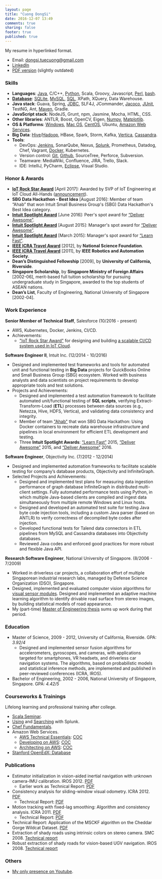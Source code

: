 ```yaml
---
layout: page
title: "Cuong DongSi"
date: 2016-12-07 13:49
comments: true
sharing: false
footer: true
published: true
---
```


My resume in hyperlinked format.

* Email: dongsi.tuecuong@gmail.com
* [LinkedIn](https://www.linkedin.com/in/cuong-dong-si-479b326)
* [PDF version](/download/Resume.pdf) (slightly outdated)

<!--
Checklist:

1. Unify the following versions: LinkedIn, PDF, Web (github.io).
2. Enable Publications section?
3. Compare Skills section vs Blog categories.
-->

### Skills

<!--
TODO: Go
-->
* **Languages**: 
  [Java](/blog/categories/java/), 
  C/C++, 
  [Python](/blog/categories/python/), 
  Scala, Groovy, Javascript,
  [Perl](/blog/categories/perl/),
  [bash](/blog/categories/bash/). <!-- Matlab, Ruby -->
* [**Database**](/blog/categories/database/): 
  [SQLite](/blog/categories/sqlite/), 
  [MySQL](/blog/categories/mysql/),
  [SQL](/blog/categories/sql/), 
  XPath, 
  XQuery,
  Data Warehouse.
* **Java stack**: 
  Guava, 
  Spring, 
  [JDBC](/blog/categories/jdbc/),
  SLF4J, JCommander, [Jacoco](/blog/2017/09/23/jacoco-in-maven-project/),
  [JUnit](/blog/categories/junit/), TestNG, <!-- Test: JMockit, RestAssured, JMeter, Gatling -->
  Ant, [Maven](/blog/categories/maven/), Gradle. <!-- Build -->
* **JavaScript stack**:
  NodeJS, <!-- ExpressJS, MongoDB -->
  Grunt, npm, <!-- Build -->
  Jasmine, Mocha, <!-- Test -->
  HTML, CSS.
* **Other libraries**: 
  ANTLR, Boost, OpenCV, Eigen, 
  [Numpy](/blog/categories/numpy/), 
  [Matplotlib](/blog/categories/matplotlib/).
* **OS & Platforms**: 
  [Windows](/blog/categories/windows/), 
  [Mac OS](/blog/categories/macosx/), 
  [CentOS](/blog/categories/centos/),
  Ubuntu, 
  [Amazon Web Services](/blog/categories/aws/).
* **Big Data**:
  [Hive](/blog/categories/hive/)/[Hadoop](/blog/categories/hadoop/),
  HBase,
  Spark,
  Storm,
  Kafka,
  [Vertica](/blog/categories/vertica/), 
  [Cassandra](/blog/categories/cassandra/).
* **Tools**:
  * DevOps:
    [Jenkins](/blog/categories/jenkins/), SonarQube, Nexus, <!-- CI/CD --> 
    [Splunk](/download/training/COC_Searching_Splunk.pdf), Prometheus, Datadog, <!-- Monitoring --> 
    Chef, <!-- Configuration: Puppet, Ansible --> 
    Vagrant, <!-- Virtualization: VMWare, VirtualBox --> 
    [Docker](/blog/categories/docker/), Kubernetes. <!-- Container -->
  * Version control:
    [Git](/blog/categories/git/), 
    [Github](https://github.com/tdongsi), 
    SourceTree, 
    Perforce, Subversion.
  * Teamware:
    MediaWiki, Confluence, JIRA, Trello, Slack.
  * IDE:
    IntelliJ, PyCharm,
    [Eclipse](/blog/categories/eclipse/), 
    Visual Studio.
<!--
SKIPPED: in section, then alphabet order

Dimensional Modeling (Kimball)
Netezza
Tableau

Make
PowerShell
Rake (Ruby)
sbt (Scala)
Spinnaker
SunOS, HP-UX
[Swing](https://github.com/tdongsi/java/tree/master/my.vip.applets), 
-->
 
### Honor & Awards

* [**IoT Rock Star Award**](/download/awards/2017_IoT_Star.jpg) [April 2017]: Awarded by SVP of IoT Engineering at IoT Cloud All-Hands ([announcement](/download/awards/2017_IoT_slide.jpg)).
* **SBG Data Hackathon - Best Idea** [August 2016]: Member of team “Ahab” that won Intuit Small Business Group's (SBG) Data Hackathon's Best Idea category. 
* [**Intuit Spotlight Award**](/download/awards/2016_Deliver_Awesome.pdf) [June 2016]: Peer's spot award for [“Deliver Awesome”](https://about.intuit.com/about_intuit/operating_values/).
* [**Intuit Spotlight Award**](/download/awards/2015_Deliver_Awesome.pdf) [August 2015]: Manager's spot award for [“Deliver Awesome”](https://about.intuit.com/about_intuit/operating_values/).
* [**Intuit Spotlight Award**](/download/awards/2015_Learn_Fast.pdf) [March 2015]: Manager's spot award for [“Learn Fast”](https://about.intuit.com/about_intuit/operating_values/).
* [**IEEE ICRA Travel Award**](/download/awards/ICRA_2012_Travel.pdf) [2012], by **National Science Foundation**.
* [**IEEE ICRA Travel Award**](/download/awards/ICRA_2011_Travel.pdf) [2011], by **IEEE Robotics and Automation Society**.
* **Dean’s Distinguished Fellowship** [2009], by **University of California, Riverside**.
* **Singapore Scholarship**, by **Singapore Ministry of Foreign Affairs** [2002-06], merit-based full tuition scholarship for pursuing undergraduate study in Singapore, awarded to the top students of ASEAN nations.
* **Dean’s List**, Faculty of Engineering, National University of Singapore [2002-04].

<!--
* **Champion**, IEEE All-Singapore University Tech Quiz [2005, 2006].
* **First Prize**, Vietnam National Physics Olympiad for Universities [2002]
* **Merit Prize**, Vietnam National Physics Olympiad for High Schools [2001]
-->

### Work Experience

**Senior Member of Technical Staff**, Salesforce (10/2016 - present)

* AWS, Kubernetes, Docker, Jenkins, CI/CD.
* Achievements:
  * ["IoT Rock Star Award"](/download/awards/2017_IoT_Star.jpg) for designing and building [a scalable CI/CD system used in IoT Cloud](/download/awards/2017_IoT_slide.jpg).

**Software Engineer II**, Intuit Inc. (12/2014 - 10/2016) 

* Designed and implemented test frameworks and tools for automated unit and functional testing in **Big Data** projects for QuickBooks Online and Small Business Group (SBG) ecosystem. 
  Worked with business analysts and data scientists on project requirements to develop appropriate tools and test solutions.
* Projects and Achievements:
  * Designed and implemented a test automation framework to facilitate automated unit/functional testing of **SQL scripts**, 
    verifying Extract-Transform-Load (**ETL**) processes between data sources (e.g., Netezza, Hive, HDFS, Vertica), and validating data consistency and integrity.
  * Member of team ["Ahab"](https://en.wikipedia.org/wiki/Moby-Dick) that won SBG Data Hackathon: 
    Using Docker containers to recreate data warehouse infrastructure and pipelines in local environment for efficient ETL development and testing.
  * Three **Intuit Spotlight Awards**: [“Learn Fast”](/download/awards/2015_Learn_Fast.pdf) 2015, [“Deliver Awesome”](/download/awards/2015_Deliver_Awesome.pdf) 2015, and [“Deliver Awesome”](/download/awards/2016_Deliver_Awesome.pdf) 2016.
  
**Software Engineer**, Objectivity Inc. (7/2012 - 12/2014)

* Designed and implemented automation frameworks to facilitate scalable testing for company’s database products, Objectivity and InfiniteGraph.
* Selected Projects and Achievements:
    * Designed and implemented test plans for measuring data ingestion performance of graph database InfiniteGraph in distributed multi-client settings. 
      Fully automated performance tests using Python, in which multiple Java-based clients are compiled and ingest data simultaneously from multiple remote Windows and Linux hosts.
    * Designed and developed an automated test suite for testing Java byte code injection tools, including a custom Java parser (based on ANTLR) to verify correctness of decompiled byte codes after injection.
    * Developed functional tests for Talend data connectors in ETL pipelines from MySQL and Cassandra databases into Objectivity databases.
    * Reviewed Java codes and enforced good practices for more robust and flexible Java API.

<!--
*Selected Projects and Achievements*:

* Designed and implemented test plans for measuring data ingestion performance of graph
  database InfiniteGraph in distributed multi-client settings. Set up and configured a network of eight Linux and Windows hosts with OpenSSH. Fully automated performance tests using Python scripts, in which multiple Java test applications are compiled and ingest data simultaneously from multiple remote hosts.
* Designed and developed an automated test suite for testing Java byte code injection tools, including a custom Java parser (based on ANLTR) to verify correctness of decompiled byte codes after injection.
* Developed generic-based JUnit tests for database-backed Java collection classes, based on Guava library. 5000+ JUnit tests effectively added into nightly test suite within a month.
* Developed functional tests for Talend data connectors that convert data from MySQL and Cassandra databases to Objectivity databases.
* Developed performance tests for Objectivity/DB with different network configurations and use cases to check for performance regressions. Automated generating performance reports from raw performance logs using Python.
-->

<!--
**Graduate Student Researcher**, University of California, Riverside (9/2009 - 4/2012) 

* Designed and implemented sensor fusion algorithms for [accelerometers, gyroscopes, and cameras](/resume/mycar_2012.jpg), with applications targeted for smartphones, VR headsets, and driverless car [navigation systems](/resume/mycarb_2012.jpg). 
  The algorithms, implemented in C++ and Matlab based on probabilistic models and statistical inference methods, are published in peer-reviewed conferences (ICRA).
-->

**Research Software Engineer**, National University of Singapore. (8/2006 - 7/2009)

* Worked in driverless car projects, a collaboration effort of multiple Singaporean industrial research labs, managed by Defense Science Organization (DSO), Singapore.
* Designed, implemented and evaluated computer vision algorithms for [visual sensor modules](/resume/calibration_2007.jpg). 
  Designed and implemented an adaptive machine learning algorithm to identify drivable road surface from stereo images, by building statistical models of road appearance.
* My (part-time) [Master of Engineering thesis](/download/pubs/MEng.pdf) sums up work during that period.

### Education

* Master of Science, 2009 - 2012, University of California, Riverside. GPA: *3.92/4*
  * Designed and implemented sensor fusion algorithms for accelerometers, gyroscopes, and cameras, with applications targeted for smartphones, VR headsets, and driverless car navigation systems. 
    The algorithms, based on probabilistic models and statistical inference methods, are implemented and published in peer-reviewed conferences (ICRA, IROS).
* Bachelor of Engineering, 2002 - 2006, National University of Singapore, Singapore. GPA: *4.42/5*

### Courseworks & Trainings

Lifelong learning and professional training after college.

* [Scala Seminar](/download/training/COC_Scala_Seminar.pdf).
* [Using](/download/training/COC_Using_Splunk.pdf) and [Searching](/download/training/COC_Searching_Splunk.pdf) with Splunk.
* [Chef Fundamentals](/download/training/COC_Chef.pdf).
* Amazon Web Services.
  * [AWS Technical Essentials](https://aws.amazon.com/training/course-descriptions/essentials/): [COC](/download/training/COC_AWS_Essentials.pdf)
  * [Developing on AWS](https://aws.amazon.com/training/course-descriptions/developing/): [COC](/download/training/COC_Developing_on_AWS.pdf)
  * [Architecting on AWS](https://aws.amazon.com/training/course-descriptions/architect/): [COC](/download/training/COC_Architecting_on_AWS.pdf)
* [Stanford OpenEdX: Database](/download/training/2014_Database_cert.pdf)

### Publications

* Estimator initialization in vision-aided inertial navigation with unknown camera-IMU calibration. IROS 2012. [PDF](/download/pubs/DongSi2012IROS.pdf)
  * Earlier work as Technical Report: [PDF](/download/pubs/2011_VIO_Init_TR.pdf)
* Consistency analysis for sliding-window visual odometry. ICRA 2012. [PDF](/download/pubs/DongSi2012ICRA.pdf)
  * Technical Report: [PDF](/download/pubs/ICRA12_TR.pdf)
* Motion tracking with fixed-lag smoothing: Algorithm and consistency analysis. ICRA 2011. [PDF](/download/pubs/DongSi2011ICRA.pdf)
  * Technical Report: [PDF](/download/pubs/ICRA11_TR.pdf)
* Technical Report: Application of the MSCKF algorithm on the Cheddar Gorge Wildcat Dataset. [PDF](/download/pubs/2010_MSCKF_Cheddar_Gorge.pdf)
* Extraction of shady roads using intrinsic colors on stereo camera. SMC 2008. [Technical report](/download/pubs/MEng.pdf)
* Robust extraction of shady roads for vision-based UGV navigation. IROS 2008. [Technical report](/download/pubs/MEng.pdf)

### Others

* [My only presence on Youtube](/blog/2011/02/07/optical-flow-demo/). 
